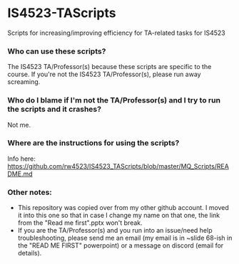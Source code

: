 # IS4523-TAScripts
Scripts for increasing/improving efficiency for TA-related tasks for IS4523

### Who can use these scripts?
The IS4523 TA/Professor(s) because these scripts are specific to the course. 
If you're not the IS4523 TA/Professor(s), please run away screaming.

### Who do I blame if I'm not the TA/Professor(s) and I try to run the scripts and it crashes?
Not me.

### Where are the instructions for using the scripts?
Info here: https://github.com/rw4523/IS4523_TAScripts/blob/master/MQ_Scripts/README.md

### Other notes:
* This repository was copied over from my other github account. I moved it into this one so that in case I change my name on that one, the link from the "Read me first".pptx won't break.
* If you are the TA/Professor(s) and you run into an issue/need help troubleshooting, please send me an email (my email is in ~slide 68-ish in the "READ ME FIRST" powerpoint) or a message on discord (email for details).

